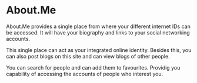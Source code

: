 # About.Me
About.Me provides a single place from where your different internet IDs can be accessed. It will have your biography and links to your social networking accounts.

This single place can act as your integrated online identity. Besides this, you can also post blogs on this site and can view blogs of other people.

You can search for people and can add them to favourites. Providig you capability of accessing the accounts of people who interest you.

